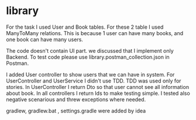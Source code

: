 # library

For the task I used User and Book tables.
For these 2 table I used ManyToMany relations. This is because 1 user can have many books, and one book can have many users.

The code doesn't contain UI part. we discussed that I implement only Backend.
To test code please use library.postman_collection.json in Postman.

I added User controller to show users that we can have in system.
For UserController and UserService I didn't use TDD. TDD was used only for stories. 
In UserController I return Dto so that user cannot see all information about book.
In all controllers I return Ids to make testing simple. 
I tested also negative scenarious and threw exceptions where needed. 

gradlew, gradlew.bat , settings.gradle were added by idea